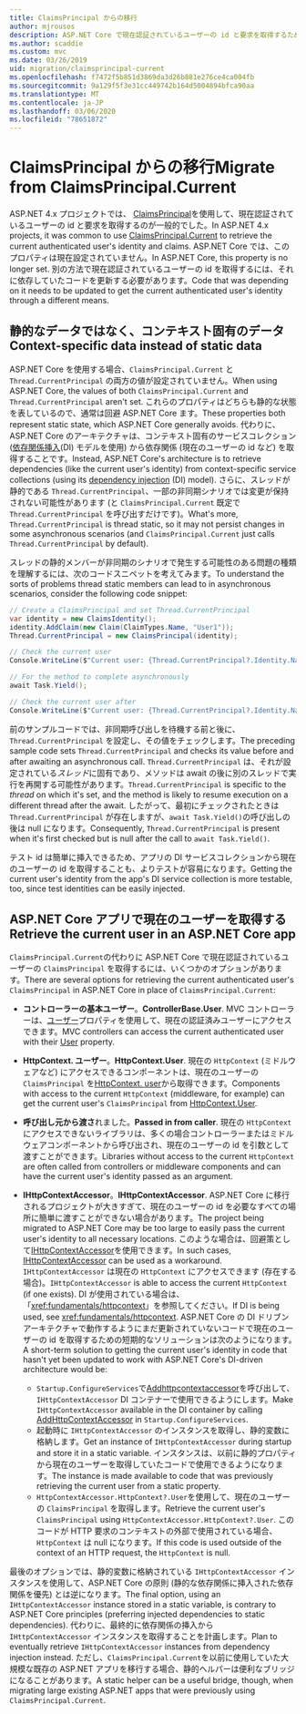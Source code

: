 ```yaml
---
title: ClaimsPrincipal からの移行
author: mjrousos
description: ASP.NET Core で現在認証されているユーザーの id と要求を取得するために、ClaimsPrincipal から移行する方法について説明します。
ms.author: scaddie
ms.custom: mvc
ms.date: 03/26/2019
uid: migration/claimsprincipal-current
ms.openlocfilehash: f7472f5b851d3869da3d26b881e276ce4ca004fb
ms.sourcegitcommit: 9a129f5f3e31cc449742b164d5004894bfca90aa
ms.translationtype: MT
ms.contentlocale: ja-JP
ms.lasthandoff: 03/06/2020
ms.locfileid: "78651872"
---
```

# <a name="migrate-from-claimsprincipalcurrent"></a><span data-ttu-id="5e385-103">ClaimsPrincipal からの移行</span><span class="sxs-lookup"><span data-stu-id="5e385-103">Migrate from ClaimsPrincipal.Current</span></span>

<span data-ttu-id="5e385-104">ASP.NET 4.x プロジェクトでは、 [ClaimsPrincipal](/dotnet/api/system.security.claims.claimsprincipal.current)を使用して、現在認証されているユーザーの id と要求を取得するのが一般的でした。</span><span class="sxs-lookup"><span data-stu-id="5e385-104">In ASP.NET 4.x projects, it was common to use [ClaimsPrincipal.Current](/dotnet/api/system.security.claims.claimsprincipal.current) to retrieve the current authenticated user's identity and claims.</span></span> <span data-ttu-id="5e385-105">ASP.NET Core では、このプロパティは現在設定されていません。</span><span class="sxs-lookup"><span data-stu-id="5e385-105">In ASP.NET Core, this property is no longer set.</span></span> <span data-ttu-id="5e385-106">別の方法で現在認証されているユーザーの id を取得するには、それに依存していたコードを更新する必要があります。</span><span class="sxs-lookup"><span data-stu-id="5e385-106">Code that was depending on it needs to be updated to get the current authenticated user's identity through a different means.</span></span>

## <a name="context-specific-data-instead-of-static-data"></a><span data-ttu-id="5e385-107">静的なデータではなく、コンテキスト固有のデータ</span><span class="sxs-lookup"><span data-stu-id="5e385-107">Context-specific data instead of static data</span></span>

<span data-ttu-id="5e385-108">ASP.NET Core を使用する場合、`ClaimsPrincipal.Current` と `Thread.CurrentPrincipal` の両方の値が設定されていません。</span><span class="sxs-lookup"><span data-stu-id="5e385-108">When using ASP.NET Core, the values of both `ClaimsPrincipal.Current` and `Thread.CurrentPrincipal` aren't set.</span></span> <span data-ttu-id="5e385-109">これらのプロパティはどちらも静的な状態を表しているので、通常は回避 ASP.NET Core ます。</span><span class="sxs-lookup"><span data-stu-id="5e385-109">These properties both represent static state, which ASP.NET Core generally avoids.</span></span> <span data-ttu-id="5e385-110">代わりに、ASP.NET Core のアーキテクチャは、コンテキスト固有のサービスコレクション ([依存関係挿入](xref:fundamentals/dependency-injection)(DI) モデルを使用) から依存関係 (現在のユーザーの id など) を取得することです。</span><span class="sxs-lookup"><span data-stu-id="5e385-110">Instead, ASP.NET Core's architecture is to retrieve dependencies (like the current user's identity) from context-specific service collections (using its [dependency injection](xref:fundamentals/dependency-injection) (DI) model).</span></span> <span data-ttu-id="5e385-111">さらに、スレッドが静的である `Thread.CurrentPrincipal`、一部の非同期シナリオでは変更が保持されない可能性があります (と `ClaimsPrincipal.Current` 既定で `Thread.CurrentPrincipal` を呼び出すだけです)。</span><span class="sxs-lookup"><span data-stu-id="5e385-111">What's more, `Thread.CurrentPrincipal` is thread static, so it may not persist changes in some asynchronous scenarios (and `ClaimsPrincipal.Current` just calls `Thread.CurrentPrincipal` by default).</span></span>

<span data-ttu-id="5e385-112">スレッドの静的メンバーが非同期のシナリオで発生する可能性のある問題の種類を理解するには、次のコードスニペットを考えてみます。</span><span class="sxs-lookup"><span data-stu-id="5e385-112">To understand the sorts of problems thread static members can lead to in asynchronous scenarios, consider the following code snippet:</span></span>

```csharp
// Create a ClaimsPrincipal and set Thread.CurrentPrincipal
var identity = new ClaimsIdentity();
identity.AddClaim(new Claim(ClaimTypes.Name, "User1"));
Thread.CurrentPrincipal = new ClaimsPrincipal(identity);

// Check the current user
Console.WriteLine($"Current user: {Thread.CurrentPrincipal?.Identity.Name}");

// For the method to complete asynchronously
await Task.Yield();

// Check the current user after
Console.WriteLine($"Current user: {Thread.CurrentPrincipal?.Identity.Name}");
```

<span data-ttu-id="5e385-113">前のサンプルコードでは、非同期呼び出しを待機する前と後に、`Thread.CurrentPrincipal` を設定し、その値をチェックします。</span><span class="sxs-lookup"><span data-stu-id="5e385-113">The preceding sample code sets `Thread.CurrentPrincipal` and checks its value before and after awaiting an asynchronous call.</span></span> <span data-ttu-id="5e385-114">`Thread.CurrentPrincipal` は、それが設定されている*スレッド*に固有であり、メソッドは await の後に別のスレッドで実行を再開する可能性があります。</span><span class="sxs-lookup"><span data-stu-id="5e385-114">`Thread.CurrentPrincipal` is specific to the *thread* on which it's set, and the method is likely to resume execution on a different thread after the await.</span></span> <span data-ttu-id="5e385-115">したがって、最初にチェックされたときは `Thread.CurrentPrincipal` が存在しますが、`await Task.Yield()`の呼び出しの後は null になります。</span><span class="sxs-lookup"><span data-stu-id="5e385-115">Consequently, `Thread.CurrentPrincipal` is present when it's first checked but is null after the call to `await Task.Yield()`.</span></span>

<span data-ttu-id="5e385-116">テスト id は簡単に挿入できるため、アプリの DI サービスコレクションから現在のユーザーの id を取得することも、よりテストが容易になります。</span><span class="sxs-lookup"><span data-stu-id="5e385-116">Getting the current user's identity from the app's DI service collection is more testable, too, since test identities can be easily injected.</span></span>

## <a name="retrieve-the-current-user-in-an-aspnet-core-app"></a><span data-ttu-id="5e385-117">ASP.NET Core アプリで現在のユーザーを取得する</span><span class="sxs-lookup"><span data-stu-id="5e385-117">Retrieve the current user in an ASP.NET Core app</span></span>

<span data-ttu-id="5e385-118">`ClaimsPrincipal.Current`の代わりに ASP.NET Core で現在認証されているユーザーの `ClaimsPrincipal` を取得するには、いくつかのオプションがあります。</span><span class="sxs-lookup"><span data-stu-id="5e385-118">There are several options for retrieving the current authenticated user's `ClaimsPrincipal` in ASP.NET Core in place of `ClaimsPrincipal.Current`:</span></span>

* <span data-ttu-id="5e385-119">**コントローラーの基本ユーザー**。</span><span class="sxs-lookup"><span data-stu-id="5e385-119">**ControllerBase.User**.</span></span> <span data-ttu-id="5e385-120">MVC コントローラーは、[ユーザー](/dotnet/api/microsoft.aspnetcore.mvc.controllerbase.user)プロパティを使用して、現在の認証済みユーザーにアクセスできます。</span><span class="sxs-lookup"><span data-stu-id="5e385-120">MVC controllers can access the current authenticated user with their [User](/dotnet/api/microsoft.aspnetcore.mvc.controllerbase.user) property.</span></span>
* <span data-ttu-id="5e385-121">**HttpContext. ユーザー**。</span><span class="sxs-lookup"><span data-stu-id="5e385-121">**HttpContext.User**.</span></span> <span data-ttu-id="5e385-122">現在の `HttpContext` (ミドルウェアなど) にアクセスできるコンポーネントは、現在のユーザーの `ClaimsPrincipal` を[HttpContext. user](/dotnet/api/microsoft.aspnetcore.http.httpcontext.user)から取得できます。</span><span class="sxs-lookup"><span data-stu-id="5e385-122">Components with access to the current `HttpContext` (middleware, for example) can get the current user's `ClaimsPrincipal` from [HttpContext.User](/dotnet/api/microsoft.aspnetcore.http.httpcontext.user).</span></span>
* <span data-ttu-id="5e385-123">**呼び出し元から渡さ**れました。</span><span class="sxs-lookup"><span data-stu-id="5e385-123">**Passed in from caller**.</span></span> <span data-ttu-id="5e385-124">現在の `HttpContext` にアクセスできないライブラリは、多くの場合コントローラーまたはミドルウェアコンポーネントから呼び出され、現在のユーザーの id を引数として渡すことができます。</span><span class="sxs-lookup"><span data-stu-id="5e385-124">Libraries without access to the current `HttpContext` are often called from controllers or middleware components and can have the current user's identity passed as an argument.</span></span>
* <span data-ttu-id="5e385-125">**IHttpContextAccessor**。</span><span class="sxs-lookup"><span data-stu-id="5e385-125">**IHttpContextAccessor**.</span></span> <span data-ttu-id="5e385-126">ASP.NET Core に移行されるプロジェクトが大きすぎて、現在のユーザーの id を必要なすべての場所に簡単に渡すことができない場合があります。</span><span class="sxs-lookup"><span data-stu-id="5e385-126">The project being migrated to ASP.NET Core may be too large to easily pass the current user's identity to all necessary locations.</span></span> <span data-ttu-id="5e385-127">このような場合は、回避策として[IHttpContextAccessor](/dotnet/api/microsoft.aspnetcore.http.ihttpcontextaccessor)を使用できます。</span><span class="sxs-lookup"><span data-stu-id="5e385-127">In such cases, [IHttpContextAccessor](/dotnet/api/microsoft.aspnetcore.http.ihttpcontextaccessor) can be used as a workaround.</span></span> <span data-ttu-id="5e385-128">`IHttpContextAccessor` は現在の `HttpContext` にアクセスできます (存在する場合)。</span><span class="sxs-lookup"><span data-stu-id="5e385-128">`IHttpContextAccessor` is able to access the current `HttpContext` (if one exists).</span></span> <span data-ttu-id="5e385-129">DI が使用されている場合は、「<xref:fundamentals/httpcontext>」を参照してください。</span><span class="sxs-lookup"><span data-stu-id="5e385-129">If DI is being used, see <xref:fundamentals/httpcontext>.</span></span> <span data-ttu-id="5e385-130">ASP.NET Core の DI ドリブンアーキテクチャで動作するようにまだ更新されていないコードで現在のユーザーの id を取得するための短期的なソリューションは次のようになります。</span><span class="sxs-lookup"><span data-stu-id="5e385-130">A short-term solution to getting the current user's identity in code that hasn't yet been updated to work with ASP.NET Core's DI-driven architecture would be:</span></span>

  * <span data-ttu-id="5e385-131">`Startup.ConfigureServices`で[Addhttpcontextaccessor](https://github.com/aspnet/Hosting/issues/793)を呼び出して、`IHttpContextAccessor` DI コンテナーで使用できるようにします。</span><span class="sxs-lookup"><span data-stu-id="5e385-131">Make `IHttpContextAccessor` available in the DI container by calling [AddHttpContextAccessor](https://github.com/aspnet/Hosting/issues/793) in `Startup.ConfigureServices`.</span></span>
  * <span data-ttu-id="5e385-132">起動時に `IHttpContextAccessor` のインスタンスを取得し、静的変数に格納します。</span><span class="sxs-lookup"><span data-stu-id="5e385-132">Get an instance of `IHttpContextAccessor` during startup and store it in a static variable.</span></span> <span data-ttu-id="5e385-133">インスタンスは、以前に静的プロパティから現在のユーザーを取得していたコードで使用できるようになります。</span><span class="sxs-lookup"><span data-stu-id="5e385-133">The instance is made available to code that was previously retrieving the current user from a static property.</span></span>
  * <span data-ttu-id="5e385-134">`HttpContextAccessor.HttpContext?.User`を使用して、現在のユーザーの `ClaimsPrincipal` を取得します。</span><span class="sxs-lookup"><span data-stu-id="5e385-134">Retrieve the current user's `ClaimsPrincipal` using `HttpContextAccessor.HttpContext?.User`.</span></span> <span data-ttu-id="5e385-135">このコードが HTTP 要求のコンテキストの外部で使用されている場合、`HttpContext` は null になります。</span><span class="sxs-lookup"><span data-stu-id="5e385-135">If this code is used outside of the context of an HTTP request, the `HttpContext` is null.</span></span>

<span data-ttu-id="5e385-136">最後のオプションでは、静的変数に格納されている `IHttpContextAccessor` インスタンスを使用して、ASP.NET Core の原則 (静的な依存関係に挿入された依存関係を優先) とは逆になります。</span><span class="sxs-lookup"><span data-stu-id="5e385-136">The final option, using an `IHttpContextAccessor` instance stored in a static variable, is contrary to ASP.NET Core principles (preferring injected dependencies to static dependencies).</span></span> <span data-ttu-id="5e385-137">代わりに、最終的に依存関係の挿入から `IHttpContextAccessor` インスタンスを取得することを計画します。</span><span class="sxs-lookup"><span data-stu-id="5e385-137">Plan to eventually retrieve `IHttpContextAccessor` instances from dependency injection instead.</span></span> <span data-ttu-id="5e385-138">ただし、`ClaimsPrincipal.Current`を以前に使用していた大規模な既存の ASP.NET アプリを移行する場合、静的ヘルパーは便利なブリッジになることがあります。</span><span class="sxs-lookup"><span data-stu-id="5e385-138">A static helper can be a useful bridge, though, when migrating large existing ASP.NET apps that were previously using `ClaimsPrincipal.Current`.</span></span>
